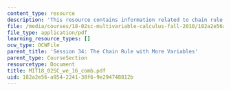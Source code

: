 ```yaml
---
content_type: resource
description: 'This resource contains information related to chain rule with more variables. '
file: /media/courses/18-02sc-multivariable-calculus-fall-2010/182a2e56a954224138f69e294748812b_MIT18_02SC_we_16_comb.pdf
file_type: application/pdf
learning_resource_types: []
ocw_type: OCWFile
parent_title: 'Session 34: The Chain Rule with More Variables'
parent_type: CourseSection
resourcetype: Document
title: MIT18_02SC_we_16_comb.pdf
uid: 182a2e56-a954-2241-38f6-9e294748812b
---
```

